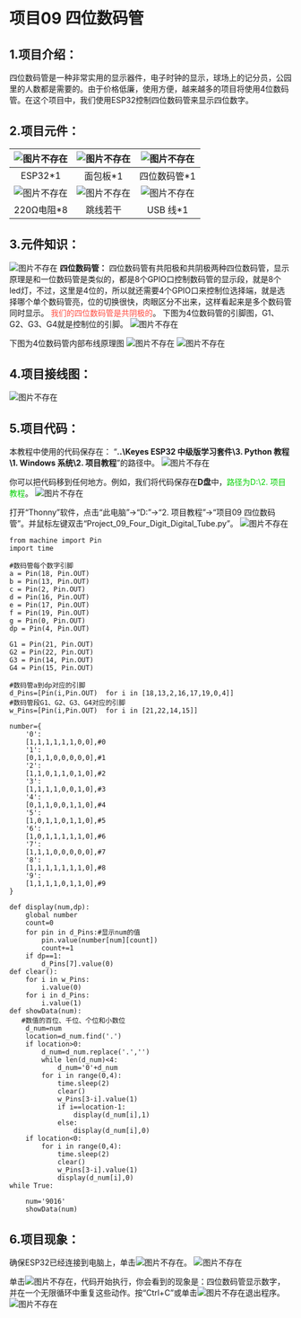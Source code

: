 # 项目09 四位数码管

## 1.项目介绍：
四位数码管是一种非常实用的显示器件，电子时钟的显示，球场上的记分员，公园里的人数都是需要的。由于价格低廉，使用方便，越来越多的项目将使用4位数码管。在这个项目中，我们使用ESP32控制四位数码管来显示四位数字。

## 2.项目元件：
|![图片不存在](../../../media/afc52f6616725ba37e3b12a2e01685ad.png)|![图片不存在](../../../media/a2aa343488c11843f13ae0413547c673.png)|![图片不存在](../../../media/9fdfea69b62531a92309052760130694.png) |
| :--: | :--: | :--: |
|ESP32*1|面包板*1|四位数码管*1|
|![图片不存在](../../../media/a487df5effb3b0ae28e7601cad88c97b.png)| ![图片不存在](../../../media/8d920d12138bd3b4e62f02cecc2c63a3.png)|![图片不存在](../../../media/b4421594adeb4676d63581a1047c6935.png)|
|220Ω电阻*8|跳线若干|USB 线*1|

## 3.元件知识：
![图片不存在](../../../media/57fbc9480875664d1ad27536ff79728d.png)
**四位数码管：** 四位数码管有共阳极和共阴极两种四位数码管，显示原理是和一位数码管是类似的，都是8个GPIO口控制数码管的显示段，就是8个led灯，不过，这里是4位的，所以就还需要4个GPIO口来控制位选择端，就是选择哪个单个数码管亮，位的切换很快，肉眼区分不出来，这样看起来是多个数码管同时显示。
<span style="color: rgb(255, 76, 65);">我们的四位数码管是共阴极的</span>。
下图为4位数码管的引脚图，G1、G2、G3、G4就是控制位的引脚。
![图片不存在](../../../media/da1ad5bb24e7bcd8b2671641ed38f3c4.png)

下图为4位数码管内部布线原理图
![图片不存在](../../../media/2b44ecde85d4f9fcaa73cfcd2e6914d9.png)
![图片不存在](../../../media/84fbe7aa78a614af5e5e8ada6c7a509d.png)

## 4.项目接线图：
![图片不存在](../../../media/b34ecf777f13629448cd300a8c33e39c.png)

## 5.项目代码：
本教程中使用的代码保存在：
“**..\Keyes ESP32 中级版学习套件\3. Python 教程\1. Windows 系统\2. 项目教程**”的路径中。
![图片不存在](../../../media/c982aaf9952be57c1ab7464bc20deedb.png)

你可以把代码移到任何地方。例如，我们将代码保存在**D盘**中，<span style="color: rgb(0, 209, 0);">路径为D:\2. 项目教程</span>。
![图片不存在](../../../media/f1ef150917d08d30d272d3e2d31ad5d7.png)

打开“Thonny”软件，点击“此电脑”→“D:”→“2. 项目教程”→“项目09 四位数码管”。并鼠标左键双击“Project_09_Four_Digit_Digital_Tube.py”。
![图片不存在](../../../media/be9af1339baea695fd6c9e2eb4012cfb.png)

```
from machine import Pin
import time

#数码管每个数字引脚
a = Pin(18, Pin.OUT)
b = Pin(13, Pin.OUT)
c = Pin(2, Pin.OUT)
d = Pin(16, Pin.OUT)
e = Pin(17, Pin.OUT)
f = Pin(19, Pin.OUT)
g = Pin(0, Pin.OUT)
dp = Pin(4, Pin.OUT)

G1 = Pin(21, Pin.OUT)
G2 = Pin(22, Pin.OUT)
G3 = Pin(14, Pin.OUT)
G4 = Pin(15, Pin.OUT)
 
#数码管a到dp对应的引脚
d_Pins=[Pin(i,Pin.OUT)  for i in [18,13,2,16,17,19,0,4]]
#数码管段G1、G2、G3、G4对应的引脚
w_Pins=[Pin(i,Pin.OUT)  for i in [21,22,14,15]]
 
number={
    '0':
    [1,1,1,1,1,1,0,0],#0
    '1':
    [0,1,1,0,0,0,0,0],#1
    '2':
    [1,1,0,1,1,0,1,0],#2
    '3':
    [1,1,1,1,0,0,1,0],#3
    '4':
    [0,1,1,0,0,1,1,0],#4
    '5':
    [1,0,1,1,0,1,1,0],#5
    '6':
    [1,0,1,1,1,1,1,0],#6
    '7':
    [1,1,1,0,0,0,0,0],#7
    '8':
    [1,1,1,1,1,1,1,0],#8
    '9':
    [1,1,1,1,0,1,1,0],#9
}
 
def display(num,dp):
    global number
    count=0
    for pin in d_Pins:#显示num的值 
        pin.value(number[num][count])
        count+=1
    if dp==1:
        d_Pins[7].value(0)
def clear():
    for i in w_Pins:
        i.value(0)
    for i in d_Pins:
        i.value(1)
def showData(num):
   #数值的百位、千位、个位和小数位
    d_num=num
    location=d_num.find('.')
    if location>0:
        d_num=d_num.replace('.','')
        while len(d_num)<4:
            d_num='0'+d_num
        for i in range(0,4):
            time.sleep(2)
            clear()
            w_Pins[3-i].value(1)
            if i==location-1:
                display(d_num[i],1)
            else:
                display(d_num[i],0)
    if location<0:
        for i in range(0,4):
            time.sleep(2)
            clear()
            w_Pins[3-i].value(1)
            display(d_num[i],0)
while True:
 
    num='9016'
    showData(num)
```
## 6.项目现象：
确保ESP32已经连接到电脑上，单击![图片不存在](../../../media/a6fabb1fd771beb9a69907350f6832a1.png)。
![图片不存在](../../../media/db1ae6b9742a2c5449dd01ded316af1b.png)

单击![图片不存在](../../../media/9616c14ed0ecaf936963389291c6c68a.png)，代码开始执行，你会看到的现象是：四位数码管显示数字，并在一个无限循环中重复这些动作。按“Ctrl+C”或单击![图片不存在](../../../media/a6fabb1fd771beb9a69907350f6832a1.png)退出程序。
![图片不存在](../../../media/664357b63cd9de2c82c524b1e97fbbbb.png)
























